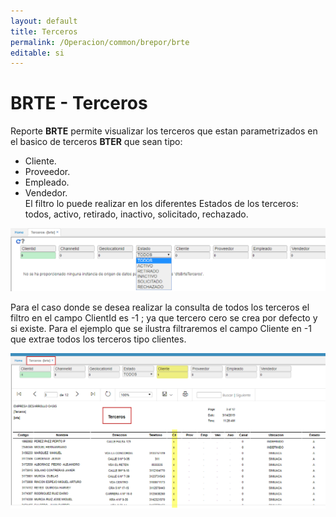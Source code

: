 ```yaml
---
layout: default
title: Terceros
permalink: /Operacion/common/brepor/brte
editable: si
---
```


# BRTE - Terceros

Reporte **BRTE** permite visualizar los terceros que estan parametrizados en el basico de terceros **BTER** que sean tipo:
* Cliente.  
* Proveedor.  
* Empleado.  
* Vendedor.  
El filtro lo puede realizar en los diferentes Estados de los terceros: todos, activo, retirado, inactivo, solicitado, rechazado.

![](brte1.png)  

Para el caso donde se desea realizar la consulta de todos los terceros el filtro en el campo ClientId es -1 ; ya que tercero cero se crea por defecto y si existe.
Para el ejemplo que se ilustra filtraremos el campo Cliente en -1 que extrae todos los terceros tipo clientes.

![](brte2.png)




